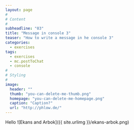 ```yaml
---
layout: page
#
# Content
#
subheadline: "03"
title: "Message in console 3"
teaser: "How to write a message in he console 3"
categories:
  - exercises
tags:
  - exercises
  - mc.postToChat
  - console
#
# Styling
#
image:
  header: ""
  thumb: "you-can-delete-me-thumb.png"
  homepage: "you-can-delete-me-homepage.png"
  caption: "Caption?"
  url: "http://phlow.de/"
---
```




Hello
![Ekans and Arbok]({{ site.urlimg }}/ekans-arbok.png)